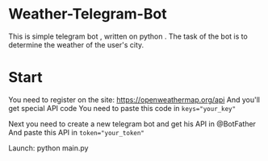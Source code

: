 # Weather-Telegram-Bot

This is simple telegram bot , written on python . The task of the bot is to determine the weather of the user's city.

# Start

You need to register on the site: https://openweathermap.org/api
And you'll get special API code 
You need to paste this code in 
`keys="your_key"`

Next you need to create a new telegram bot and get his API in @BotFather
And paste this API in 
`token="your_token"`

Launch: python main.py

